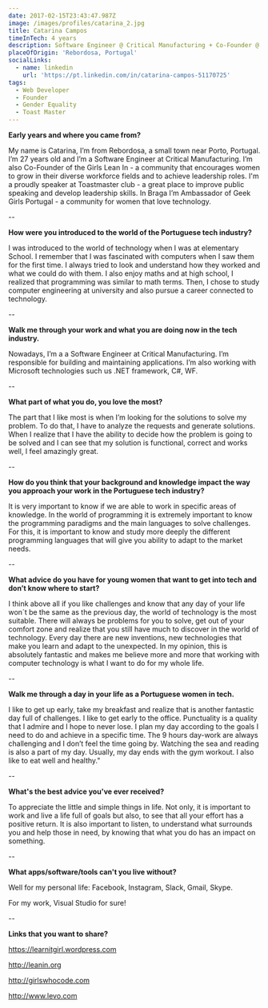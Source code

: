 ```yaml
---
date: 2017-02-15T23:43:47.987Z
image: /images/profiles/catarina_2.jpg
title: Catarina Campos
timeInTech: 4 years
description: Software Engineer @ Critical Manufacturing + Co-Founder @ Girls Lean In
placeOfOrigin: 'Rebordosa, Portugal'
socialLinks:
  - name: linkedin
    url: 'https://pt.linkedin.com/in/catarina-campos-51170725'
tags:
  - Web Developer
  - Founder
  - Gender Equality
  - Toast Master
---
```

**Early years and where you came from?**

My name is Catarina, I’m from Rebordosa, a small town near Porto, Portugal. I’m 27 years old and I’m a Software Engineer at Critical Manufacturing. I’m also Co-Founder of the Girls Lean In - a community that encourages women to grow in their diverse workforce fields and to achieve leadership roles. I'm a proudly speaker at Toastmaster club - a great place to improve public speaking and develop leadership skills. In Braga I’m Ambassador of Geek Girls Portugal - a community for women that love technology.

\--

**How were you introduced to the world of the Portuguese tech industry?**

I was introduced to the world of technology when I was at elementary School. I remember that I was fascinated with computers when I saw them for the first time. I always tried to look and understand how they worked and what we could do with them. I also enjoy maths and at high school, I realized that programming was similar to math terms. Then, I chose to study computer engineering at university and also pursue a career connected to technology.

\--

**Walk me through your work and what you are doing now in the tech industry.**

Nowadays, I’m a a Software Engineer at Critical Manufacturing. I’m responsible for building and maintaining applications. I’m also working with Microsoft technologies such us .NET framework, C#, WF.

\--

**What part of what you do, you love the most?**

The part that I like most is when I’m looking for the solutions to solve my problem. To do that, I have to analyze the requests and generate solutions. When I realize that I have the ability to decide how the problem is going to be solved and I can see that my solution is functional, correct and works well, I feel amazingly great.

\--

**How do you think that your background and knowledge impact the way you approach your work in the Portuguese tech industry?**

It is very important to know if we are able to work in specific areas of knowledge. In the world of programming it is extremely important to know the programming paradigms and the main languages to solve challenges. For this, it is important to know and study more deeply the different programming languages that will give you ability to adapt to the market needs.

\--

**What advice do you have for young women that want to get into tech and don’t know where to start?**

I think above all if you like challenges and know that any day of your life won´t be the same as the previous day, the world of technology is the most suitable. There will always be problems for you to solve, get out of your comfort zone and realize that you still have much to discover in the world of technology. Every day there are new inventions, new technologies that make you learn and adapt to the unexpected. In my opinion, this is absolutely fantastic and makes me believe more and more that working with computer technology is what I want to do for my whole life.

\--

**Walk me through a day in your life as a Portuguese women in tech.**

I like to get up early, take my breakfast and realize that is another fantastic day full of challenges. I like to get early to the office. Punctuality is a quality that I admire and I hope to never lose. I plan my day according to the goals I need to do and achieve in a specific time. The 9 hours day-work are always challenging and I don’t feel the time going by. Watching the sea and reading is also a part of my day. Usually, my day ends with the gym workout. I also like to eat well and healthy."

\--

**What's the best advice you've ever received?**

To appreciate the little and simple things in life. Not only, it is important to work and live a life full of goals but also, to see that all your effort has a positive return. It is also important to listen, to understand what surrounds you and help those in need, by knowing that what you do has an impact on something.

\--

**What apps/software/tools can't you live without?**

Well for my personal life: Facebook, Instagram, Slack, Gmail, Skype.

For my work, Visual Studio for sure!

\--

**Links that you want to share?**

<https://learnitgirl.wordpress.com>

<http://leanin.org>

<http://girlswhocode.com>

<http://www.levo.com>

